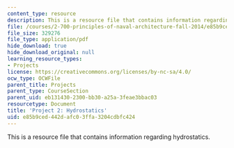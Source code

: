 ```yaml
---
content_type: resource
description: This is a resource file that contains information regarding hydrostatics.
file: /courses/2-700-principles-of-naval-architecture-fall-2014/e85b9ced442dafc03ffa3204cdbfc424_MIT2_700F14_project_2.pdf
file_size: 329276
file_type: application/pdf
hide_download: true
hide_download_original: null
learning_resource_types:
- Projects
license: https://creativecommons.org/licenses/by-nc-sa/4.0/
ocw_type: OCWFile
parent_title: Projects
parent_type: CourseSection
parent_uid: eb131430-2300-bb30-a25a-3feae3bbac03
resourcetype: Document
title: 'Project 2: Hydrostatics'
uid: e85b9ced-442d-afc0-3ffa-3204cdbfc424
---
```

This is a resource file that contains information regarding hydrostatics.